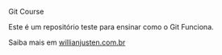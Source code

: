 Git Course

Este é um repositório teste para ensinar como o Git Funciona.

Saiba mais em [willianjusten.com.br](http://willianjusten.com.br)